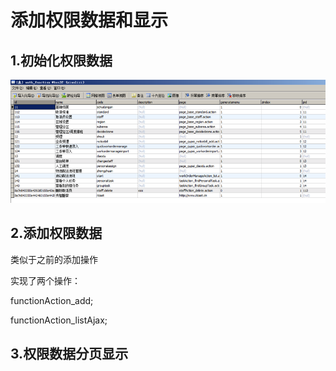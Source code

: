 # 添加权限数据和显示

## 1.初始化权限数据

![](../../../../.gitbook/assets/image%20%2818%29.png)

## 2.添加权限数据

类似于之前的添加操作

实现了两个操作：

functionAction\_add;

functionAction\_listAjax;



## 3.权限数据分页显示

